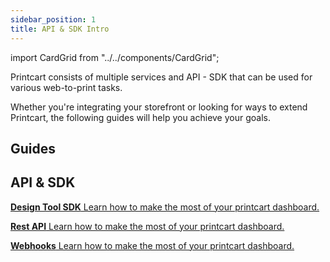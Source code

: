 ```yaml
---
sidebar_position: 1
title: API & SDK Intro
---
```


import CardGrid from "../../components/CardGrid";

Printcart consists of multiple services and API - SDK that can be used for various web-to-print tasks.

Whether you're integrating your storefront or looking for ways to extend Printcart, the following guides will help you achieve your goals.

## Guides

## API & SDK

<CardGrid home>

[**Design Tool SDK** Learn how to make the most of your printcart dashboard.](api-sdk/design-tool.md)

[**Rest API** Learn how to make the most of your printcart dashboard.](api-sdk/api-overview.md)

[**Webhooks** Learn how to make the most of your printcart dashboard.](api-sdk/webhooks.md)

</CardGrid>
